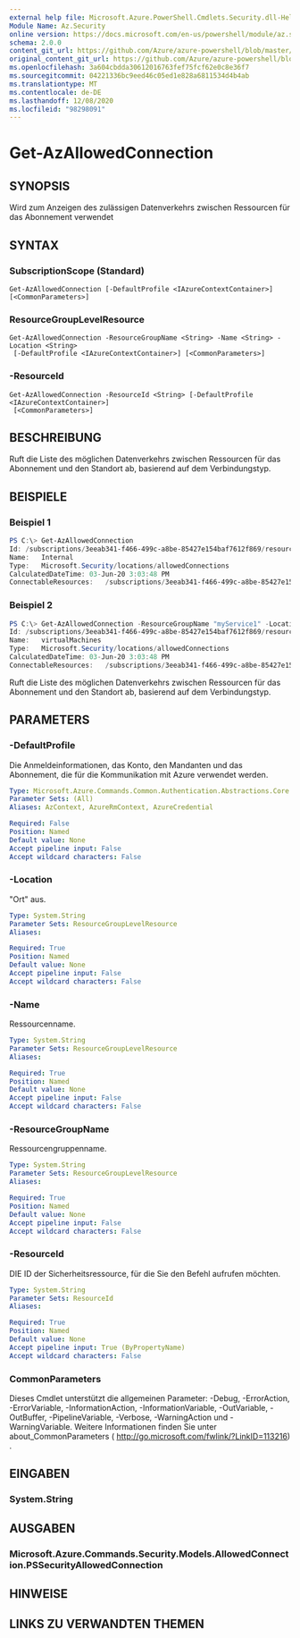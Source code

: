 ```yaml
---
external help file: Microsoft.Azure.PowerShell.Cmdlets.Security.dll-Help.xml
Module Name: Az.Security
online version: https://docs.microsoft.com/en-us/powershell/module/az.security/Get-AzAllowedConnection
schema: 2.0.0
content_git_url: https://github.com/Azure/azure-powershell/blob/master/src/Security/Security/help/Get-AzAllowedConnection.md
original_content_git_url: https://github.com/Azure/azure-powershell/blob/master/src/Security/Security/help/Get-AzAllowedConnection.md
ms.openlocfilehash: 3a604cbdda30612016763fef75fcf62e0c8e36f7
ms.sourcegitcommit: 04221336bc9eed46c05ed1e828a6811534d4b4ab
ms.translationtype: MT
ms.contentlocale: de-DE
ms.lasthandoff: 12/08/2020
ms.locfileid: "98298091"
---
```

# Get-AzAllowedConnection

## SYNOPSIS
Wird zum Anzeigen des zulässigen Datenverkehrs zwischen Ressourcen für das Abonnement verwendet


## SYNTAX

### SubscriptionScope (Standard)
```
Get-AzAllowedConnection [-DefaultProfile <IAzureContextContainer>] [<CommonParameters>]
```

### ResourceGroupLevelResource
```
Get-AzAllowedConnection -ResourceGroupName <String> -Name <String> -Location <String>
 [-DefaultProfile <IAzureContextContainer>] [<CommonParameters>]
```

### -ResourceId
```
Get-AzAllowedConnection -ResourceId <String> [-DefaultProfile <IAzureContextContainer>]
 [<CommonParameters>]
```

## BESCHREIBUNG
Ruft die Liste des möglichen Datenverkehrs zwischen Ressourcen für das Abonnement und den Standort ab, basierend auf dem Verbindungstyp.

## BEISPIELE

### Beispiel 1
```powershell
PS C:\> Get-AzAllowedConnection
Id: /subscriptions/3eeab341-f466-499c-a8be-85427e154baf7612f869/resourceGroups/myService1/providers/Microsoft.Security/locations/centralus/allowedConnections/virtualMachines
Name:   Internal
Type:   Microsoft.Security/locations/allowedConnections
CalculatedDateTime: 03-Jun-20 3:03:48 PM
ConnectableResources:   /subscriptions/3eeab341-f466-499c-a8be-85427e154baf7612f869/resourceGroups/myService1/providers/Microsoft.Compute/virtualMachines/myvm
```

### Beispiel 2
```powershell
PS C:\> Get-AzAllowedConnection -ResourceGroupName "myService1" -Location "centralus" -Name "Internal"
Id: /subscriptions/3eeab341-f466-499c-a8be-85427e154baf7612f869/resourceGroups/myService1/providers/Microsoft.Security/locations/centralus/allowedConnections/Internal
Name:   virtualMachines
Type:   Microsoft.Security/locations/allowedConnections
CalculatedDateTime: 03-Jun-20 3:03:48 PM
ConnectableResources:   /subscriptions/3eeab341-f466-499c-a8be-85427e154baf7612f869/resourceGroups/myService1/providers/Microsoft.Compute/virtualMachines/myvm
```

Ruft die Liste des möglichen Datenverkehrs zwischen Ressourcen für das Abonnement und den Standort ab, basierend auf dem Verbindungstyp.

## PARAMETERS

### -DefaultProfile
Die Anmeldeinformationen, das Konto, den Mandanten und das Abonnement, die für die Kommunikation mit Azure verwendet werden.

```yaml
Type: Microsoft.Azure.Commands.Common.Authentication.Abstractions.Core.IAzureContextContainer
Parameter Sets: (All)
Aliases: AzContext, AzureRmContext, AzureCredential

Required: False
Position: Named
Default value: None
Accept pipeline input: False
Accept wildcard characters: False
```

### -Location
"Ort" aus.

```yaml
Type: System.String
Parameter Sets: ResourceGroupLevelResource
Aliases:

Required: True
Position: Named
Default value: None
Accept pipeline input: False
Accept wildcard characters: False
```

### -Name
Ressourcenname.

```yaml
Type: System.String
Parameter Sets: ResourceGroupLevelResource
Aliases:

Required: True
Position: Named
Default value: None
Accept pipeline input: False
Accept wildcard characters: False
```

### -ResourceGroupName
Ressourcengruppenname.

```yaml
Type: System.String
Parameter Sets: ResourceGroupLevelResource
Aliases:

Required: True
Position: Named
Default value: None
Accept pipeline input: False
Accept wildcard characters: False
```

### -ResourceId
DIE ID der Sicherheitsressource, für die Sie den Befehl aufrufen möchten.

```yaml
Type: System.String
Parameter Sets: ResourceId
Aliases:

Required: True
Position: Named
Default value: None
Accept pipeline input: True (ByPropertyName)
Accept wildcard characters: False
```

### CommonParameters
Dieses Cmdlet unterstützt die allgemeinen Parameter: -Debug, -ErrorAction, -ErrorVariable, -InformationAction, -InformationVariable, -OutVariable, -OutBuffer, -PipelineVariable, -Verbose, -WarningAction und -WarningVariable. Weitere Informationen finden Sie unter about_CommonParameters ( http://go.microsoft.com/fwlink/?LinkID=113216) .

## EINGABEN

### System.String

## AUSGABEN

### Microsoft.Azure.Commands.Security.Models.AllowedConnection.PSSecurityAllowedConnection


## HINWEISE

## LINKS ZU VERWANDTEN THEMEN
